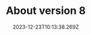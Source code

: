 ---
title: About version 8
date: "2023-12-23T10:13:38.269Z"
lastmod: "2023-12-23T10:13:38.269Z"
summary:
metadesc:
theme: "#e9f5f5"
tags: []
categories: []
images: []
ogImage: "/assets/og/cover.jpg"
layout: post
draft: draft
codepen: false
twitter: false
id: 174

fileroot: about-version-8
---